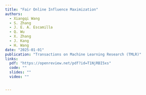 ```yaml
---
title: "Fair Online Influence Maximization"
authors:
  - Xiangqi Wang
  - S. Zhang
  - J. E. A. Escamilla
  - Q. Wu
  - X. Zhang
  - J. Kang
  - H. Wang
date: "2025-01-01"
publication: "Transactions on Machine Learning Research (TMLR)"
links:
  pdf: "https://openreview.net/pdf?id=T1NjRBI5xs"
  code: ""
  slides: ""
  video: ""


---
```


